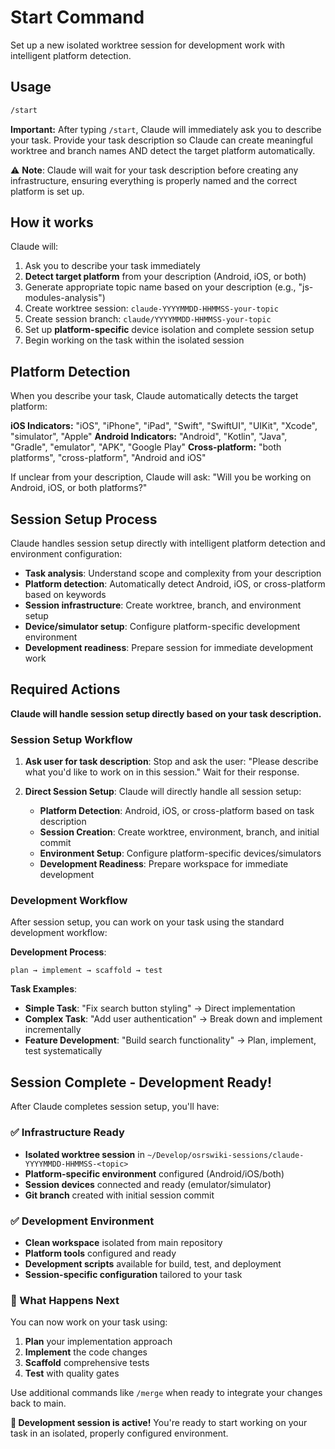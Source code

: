 # Start Command

Set up a new isolated worktree session for development work with intelligent platform detection.

## Usage
```bash
/start
```

**Important:**
After typing `/start`, Claude will immediately ask you to describe your task.
Provide your task description so Claude can create meaningful worktree and branch names AND detect the target platform automatically.

⚠️ **Note**: Claude will wait for your task description before creating any infrastructure, ensuring everything is properly named and the correct platform is set up.

## How it works
Claude will:
1. Ask you to describe your task immediately
2. **Detect target platform** from your description (Android, iOS, or both)
3. Generate appropriate topic name based on your description (e.g., "js-modules-analysis")
4. Create worktree session: `claude-YYYYMMDD-HHMMSS-your-topic`
5. Create session branch: `claude/YYYYMMDD-HHMMSS-your-topic`
6. Set up **platform-specific** device isolation and complete session setup
7. Begin working on the task within the isolated session

## Platform Detection

When you describe your task, Claude automatically detects the target platform:

**iOS Indicators:** "iOS", "iPhone", "iPad", "Swift", "SwiftUI", "UIKit", "Xcode", "simulator", "Apple"
**Android Indicators:** "Android", "Kotlin", "Java", "Gradle", "emulator", "APK", "Google Play"
**Cross-platform:** "both platforms", "cross-platform", "Android and iOS"

If unclear from your description, Claude will ask: "Will you be working on Android, iOS, or both platforms?"

## Session Setup Process

Claude handles session setup directly with intelligent platform detection and environment configuration:

- **Task analysis**: Understand scope and complexity from your description
- **Platform detection**: Automatically detect Android, iOS, or cross-platform based on keywords
- **Session infrastructure**: Create worktree, branch, and environment setup
- **Device/simulator setup**: Configure platform-specific development environment
- **Development readiness**: Prepare session for immediate development work

## Required Actions

**Claude will handle session setup directly based on your task description.**

### Session Setup Workflow

1. **Ask user for task description**:
   Stop and ask the user: "Please describe what you'd like to work on in this session."
   Wait for their response.

2. **Direct Session Setup**:
   Claude will directly handle all session setup:
   - **Platform Detection**: Android, iOS, or cross-platform based on task description
   - **Session Creation**: Create worktree, environment, branch, and initial commit
   - **Environment Setup**: Configure platform-specific devices/simulators
   - **Development Readiness**: Prepare workspace for immediate development

### Development Workflow

After session setup, you can work on your task using the standard development workflow:

**Development Process**: 
```
plan → implement → scaffold → test
```

**Task Examples**:
- **Simple Task**: "Fix search button styling" → Direct implementation
- **Complex Task**: "Add user authentication" → Break down and implement incrementally  
- **Feature Development**: "Build search functionality" → Plan, implement, test systematically

## Session Complete - Development Ready!

After Claude completes session setup, you'll have:

### ✅ Infrastructure Ready
- **Isolated worktree session** in `~/Develop/osrswiki-sessions/claude-YYYYMMDD-HHMMSS-<topic>`
- **Platform-specific environment** configured (Android/iOS/both)
- **Session devices** connected and ready (emulator/simulator)
- **Git branch** created with initial session commit

### ✅ Development Environment
- **Clean workspace** isolated from main repository
- **Platform tools** configured and ready
- **Development scripts** available for build, test, and deployment
- **Session-specific configuration** tailored to your task

### 🎯 What Happens Next

You can now work on your task using:
1. **Plan** your implementation approach
2. **Implement** the code changes
3. **Scaffold** comprehensive tests
4. **Test** with quality gates

Use additional commands like `/merge` when ready to integrate your changes back to main.

**🚀 Development session is active!** You're ready to start working on your task in an isolated, properly configured environment.